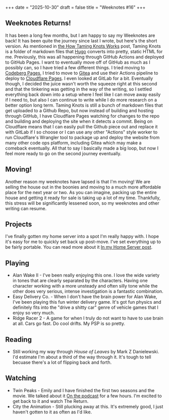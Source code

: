 +++
date = "2025-10-30"
draft = false
title = "Weeknotes #16"
+++

## Weeknotes Returns!

It has been a long few months, but I am happy to say my Weeknotes are back! It has been quite the journey since last I wrote, but here's the short version. As mentioned in [the How Taming Knots Works](/posts/2025-05-16-newsite/) post, Taming Knots is a folder of markdown files that [Hugo](https://gohugo.io) converts into pretty, static HTML for me. Previously, this was all happening through GitHub Actions and deployed to GitHub Pages. I want to eventually move off of GitHub as much as I possibly can, so I have tried a few different things. I tried moving to [Codeberg Pages](https://docs.codeberg.org/codeberg-pages/), I tried to move to [Gitea](https://about.gitea.com/) and use their Actions pipeline to deploy to [Cloudflare Pages](https://pages.cloudflare.com/). I even looked at GitLab for a bit. Eventually though, I decided the juice wasn't worth the squeeze right at this second and that the tinkering was getting in the way of the writing, so I settled everything back down into a setup where I feel like I can move away easily if I need to, but also I can continue to write while I do more research on a better option long term. Taming Knots is still a bunch of markdown files that get uploaded to a Github Repo, but now instead of building and hosting through GitHub, I have Cloudflare Pages watching for changes to the repo and building and deploying the site when it detects a commit. Being on Cloudflare means that I can easily pull the Github piece out and replace it with GitLab if I so choose or I can use any other "Actions" style worker to run Cloudflare's Wrangler tool to package up and deploy the website from many other code ops platform, including Gitea which may make a comeback eventually. All that to say I basically made a big loop, but now I feel more ready to go on the second journey eventually.

## Moving!

Another reason my weeknotes have lapsed is that I'm moving! We are selling the house out in the boonies and moving to a much more affordable place for the next year or two. As you can imagine, packing up the entire house and getting it ready for sale is taking up a lot of my time. Thankfully, this stress will be significantly lessened soon, so my weeknotes and other writing can resume.

## Projects

I've finally gotten my home server into a spot I'm really happy with. I hope it's easy for me to quickly set back up post-move. I've set everything up to be fairly portable. You can read more about it [In my Home Server post](/posts/2025-10-30-the-home-server).

## Playing

* Alan Wake II - I've been really enjoying this one. I love the wide variety in tones that are clearly separated by the characters. Having one character working with a more unsteady and often silly tone while the other does very serious, intense investigation is a fantastic combination.
* Easy Delivery Co. - When I don't have the brain power for Alan Wake, I've been playing this fun winter delivery game. It's got fun physics and definitely fits into the "drive a shitty car" genre of vehicle games that I enjoy so very much.
* Ridge Racer 2 - A game for when I truly do not want to have to use brain at all. Cars go fast. Do cool drifts. My PSP is so pretty.

## Reading

* Still working my way through *House of Leaves* by Mark Z Danielewski. I'd estimate I'm about a third of the way through it. It's tough to tell becuase there's a lot of flipping back and forth.

## Watching

* Twin Peaks - Emily and I have finished the first two seasons and the movie. We talked about it [On the podcast](https://twcr-radio.online/episodes/sexual-maturity-and-superhuman-strength-makes-mike-a-sub) for a few hours. I'm excited to get back to it and watch The Return.
* City the Animation - Still plucking away at this. It's extremely good, I just haven't gotten to it as often as I'd like.